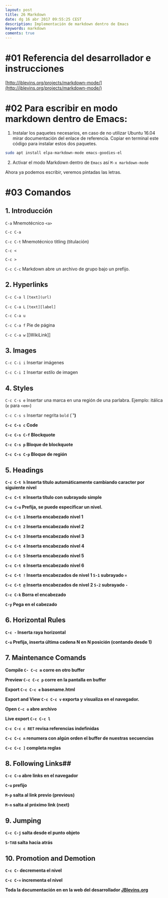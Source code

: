 ```yaml
---
layout: post
title: 26 Markdown
date: dg 16 abr 2017 09:55:25 CEST 
description: Implementación de markdown dentro de Emacs 
keywords: markdown
coments: true
---
```



# #01 Referencia del desarrollador e instrucciones #

[http://jblevins.org/projects/markdown-mode/](http://jblevins.org/projects/markdown-mode/)


# #02 Para escribir en modo markdown dentro de Emacs: #

1. Instalar los paquetes necesarios, en caso de no utilizar Ubuntu 16.04 mirar documentación del enlace de referencia. Copiar en terminal este código para instalar estos dos paquetes.

```bash
sudo apt install elpa-markdown-mode emacs-goodies-el
```

2. Activar el modo Markdown dentro de `Emacs` así `M-x markdown-mode`

Ahora ya podemos escribir, veremos pintadas las letras.

# #03 Comandos

## 1. Introducción ##

`C-a`          Mnemotécnico `<a>`

`C-c C-a`

`C-c C-t`      Mnemotécnico titling (titulación)

`C-c <`

`C-c >`

`C-c C-c`      Markdown abre un archivo de grupo bajo un prefijo.

## 2. Hyperlinks ##

`C-c C-a l`   `[text](url)`

`C-c C-a L`   `[text][label]`

`C-c C-a u`

`C-c C-a f`   Pie de página

`C-c C-a w`   [[WikiLink]]

## 3. Images ##

`C-c C-i i`   Insertar imágenes

`C-c C-i I`   Insertar estilo de imagen

## 4. Styles ##

`C-c C-s e`   Insertar una marca en una región de una parlabra. Ejemplo: itálica (`e` para `<em>`)

`C-c C-s s`   Insertar negrita `bold` (`<strong>')

`C-c C-s c`   Code

`C-c C-s C-f` Blockquote

`C-c C-s p`   Bloque de blockquote

`C-c C-s C-p` Bloque de región

## 5. Headings ##

`C-c C-t h`   Inserta título automáticamente cambiando caracter por siguiente nivel

`C-c C-t H`   Inserta título con subrayado simple

`C-u C-u`     Prefija, se puede especificar un nivel.

`C-c C-t 1`   Inserta encabezado nivel 1

`C-c C-t 2`   Inserta encabezado nivel 2

`C-c C-t 3`   Inserta encabezado nivel 3

`C-c C-t 4`   Inserta encabezado nivel 4

`C-c C-t 5`   Inserta encabezado nivel 5

`C-c C-t 6`   Inserta encabezado nivel 6

`C-c C-t !`   Inserta encabezados de nivel 1 `S-1` subrayado `=`

`C-c C-t @`   Inserta encabezados de nivel 2 `S-2` subrayado `-`

`C-c C-k`     Borra el encabezado

`C-y`         Pega en el cabezado

## 6. Horizontal Rules ##

`C-c -`       Inserta raya horizontal

`C-u`         Prefija, inserta última cadena N en N posición (contando desde 1)

## 7. Maintenance Comands ##

Compile `C- C-c m`  corre en otro buffer

Preview `C-c C-c p` corre en la pantalla en buffer

Export `C-c C-c e`  basename.html

Export and View `C-c C-c v` exporta y visualiza en el navegador.

Open `C-c o` abre archivo

Live export `C-c C-c l`

`C-c C-c c RET` revisa referencias indefinidas

`C-c C-c n` renumera con algún orden el buffer de nuestras secuencias

`C-c C-c ]` completa reglas

## 8. Following Links##

`C-c C-o` abre links en el navegador

`C-u` prefijo

`M-p` salta al link previo (previous)

`M-n` salta al próximo link (next)

## 9. Jumping ##

`C-c C-j` salta desde el punto objeto

`S-TAB` salta hacia atrás

## 10. Promotion and Demotion ##

`C-c C-` decrementa el nivel

`C-c C-=` incrementa el nivel


Toda la documentación en en la web del desarrollador [JBlevins.org](http://jblevins.org/projects/markdown-mode/)

